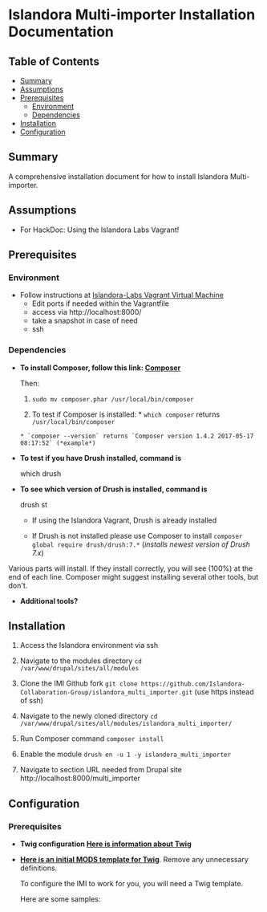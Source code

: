 # Islandora Multi-importer Installation Documentation

## Table of Contents

- [Summary](#summary)
- [Assumptions](#assumptions)
- [Prerequisites](#prerequisites)
  - [Environment](#environment)
  - [Dependencies](#dependencies)
- [Installation](#installation)
- [Configuration](#configuration)

## Summary
A comprehensive installation document for how to install Islandora Multi-importer.

## Assumptions
* For HackDoc: Using the Islandora Labs Vagrant!

## Prerequisites

### Environment

  * Follow instructions at [Islandora-Labs Vagrant Virtual Machine](https://github.com/Islandora-Labs/islandora_vagrant)
    * Edit ports if needed within the Vagrantfile
    * access via http://localhost:8000/
    * take a snapshot in case of need
    * ssh


### Dependencies


  * **To install Composer, follow this link: [Composer](https://getcomposer.org/download/)**
  
    Then:

      1. `sudo mv composer.phar /usr/local/bin/composer`

      2. To test if Composer is installed:
        * `which composer` returns `/usr/local/bin/composer`

        * `composer --version` returns `Composer version 1.4.2 2017-05-17 08:17:52` (*example*)

  * **To test if you have Drush installed, command is**
  
    which drush
  
  * **To see which version of Drush is installed, command is**
  
    drush st
  
  
    * If using the Islandora Vagrant, Drush is already installed

    * If Drush is not installed please use Composer to install
    `composer global require drush/drush:7.*` (*installs newest version of Drush 7.x*)


Various parts will install. If they install correctly, you will see (100%) at the end of each line. Composer might suggest installing several other tools, but don't.


  * **Additional tools?**

## Installation

1. Access the Islandora environment via ssh

2. Navigate to the modules directory
   `cd /var/www/drupal/sites/all/modules`
3. Clone the IMI Github fork
   `git clone https://github.com/Islandora-Collaboration-Group/islandora_multi_importer.git` (use https instead of ssh)

4. Navigate to the newly cloned directory
`cd /var/www/drupal/sites/all/modules/islandora_multi_importer/`

5. Run Composer command
`composer install`

6. Enable the module
`drush en -u 1 -y islandora_multi_importer`

7. Navigate to section URL needed from Drupal site
http://localhost:8000/multi_importer

## Configuration

### Prerequisites

* **Twig configuration  [Here is information about Twig](https://twig.sensiolabs.org/)**
* **[Here is an initial MODS template for Twig](/templates/base_mods_template.twig)**. Remove any unnecessary definitions.

  To configure the IMI to work for you, you will need a Twig template.
  
  
  Here are some samples:
